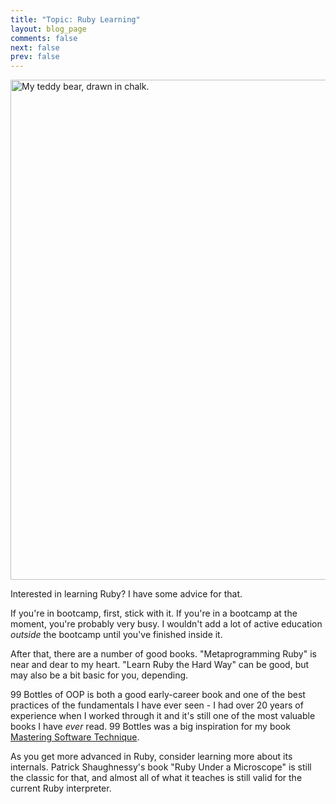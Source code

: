 ```yaml
---
title: "Topic: Ruby Learning"
layout: blog_page
comments: false
next: false
prev: false
---
```


<img src="/images/SuperPrincess.png" class="pull-right" width="600" height="800" alt="My teddy bear, drawn in chalk."> </img>

Interested in learning Ruby? I have some advice for that.

If you're in bootcamp, first, stick with it. If you're in a bootcamp at the moment, you're probably very busy. I wouldn't add a lot of active education *outside* the bootcamp until you've finished inside it.

After that, there are a number of good books. "Metaprogramming Ruby" is near and dear to my heart. "Learn Ruby the Hard Way" can be good, but may also be a bit basic for you, depending.

99 Bottles of OOP is both a good early-career book and one of the best practices of the fundamentals I have ever seen - I had over 20 years of experience when I worked through it and it's still one of the most valuable books I have *ever* read. 99 Bottles was a big inspiration for my book [Mastering Software Technique](https://software-technique.com).

As you get more advanced in Ruby, consider learning more about its internals. Patrick Shaughnessy's book "Ruby Under a Microscope" is still the classic for that, and almost all of what it teaches is still valid for the current Ruby interpreter.
